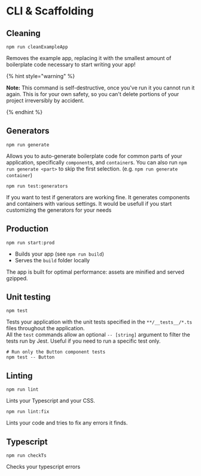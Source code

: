 # CLI & Scaffolding

## Cleaning

```Shell
npm run cleanExampleApp
```

Removes the example app, replacing it with the smallest amount of boilerplate
code necessary to start writing your app!

{% hint style="warning" %}

**Note:** This command is self-destructive, once you've run it you cannot run it again. This is for your own safety, so you can't delete portions of your project irreversibly by accident.

{% endhint %}

## Generators

```Shell
npm run generate
```

Allows you to auto-generate boilerplate code for common parts of your
application, specifically `component`s, and `container`s. You can
also run `npm run generate <part>` to skip the first selection. (e.g. `npm run generate container`)

```Shell
npm run test:generators
```

If you want to test if generators are working fine. It generates components and containers with various settings. It would be usefull if you start customizing the generators for your needs

## Production

```Shell
npm run start:prod
```

- Builds your app (see `npm run build`)
- Serves the `build` folder locally

The app is built for optimal performance: assets are
minified and served gzipped.

## Unit testing

```Shell
npm test
```

Tests your application with the unit tests specified in the `**/__tests__/*.ts` files
throughout the application.  
All the `test` commands allow an optional `-- [string]` argument to filter
the tests run by Jest. Useful if you need to run a specific test only.

```Shell
# Run only the Button component tests
npm test -- Button
```

## Linting

```Shell
npm run lint
```

Lints your Typescript and your CSS.

```Shell
npm run lint:fix
```

Lints your code and tries to fix any errors it finds.

## Typescript

```Shell
npm run checkTs
```

Checks your typescript errors
